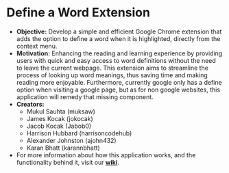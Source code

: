 # Define a Word Extension
- **Objective:** Develop a simple and efficient Google Chrome extension that adds the option to define a word when it is highlighted, directly from the context menu.
- **Motivation:** Enhancing the reading and learning experience by providing users with quick and easy access to word definitions without the need to leave the current webpage. This extension aims to streamline the process of looking up word meanings, thus saving time and making reading more enjoyable. Furthermore, currently google only has a define option when visiting a google page, but as for non google websites, this application will remedy that missing component.
- **Creators:**
  - Mukul Sauhta (muksaw)
  - James Kocak (jokocak)
  - Jacob Kocak (Jabob0)
  - Harrison Hubbard (harrisoncodehub) 
  - Alexander Johnston (ajohn432)
  - Karan Bhatt (karannbhatt)
- For more information about how this application works, and the functionality behind it, visit our [**wiki**](https://github.com/muksaw/DefineWord/wiki).
